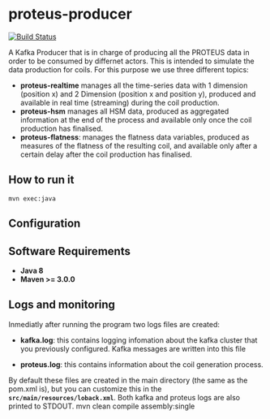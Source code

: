 # proteus-producer
[![Build Status](https://travis-ci.org/proteus-h2020/proteus-producer.svg?branch=fix-remove-unused-consumer-module)](https://travis-ci.org/proteus-h2020/proteus-producer)

A Kafka Producer that is in charge of producing all the PROTEUS data in order to be consumed by differnet actors. This is intended to simulate the data production for coils. For this purpose we use three different topics:

* **proteus-realtime** manages all the time-series data with 1 dimension (position x) and 2 Dimension (position x and position y), produced and available in real time (streaming) during the coil production.
* **proteus-hsm** manages all HSM data, produced as aggregated information at the end of the process and available only once the coil production has finalised.
* **proteus-flatness**: manages the flatness data variables, produced as measures of the flatness of the resulting coil, and available only after a certain delay after the coil production has finalised.

## How to run it

```
mvn exec:java
```

## Configuration

## Software Requirements
* **Java 8**
* **Maven >= 3.0.0**

## Logs and monitoring
Inmediatly after running the program two logs files are created:
* **kafka.log**: this contains logging infomation about the kafka cluster that you previously configured. Kafka messages are written into this file

* **proteus.log**: this contains information about the coil generation process.


By default these files are created in the main directory (the same as the pom.xml is), but you can customize this in the **```src/main/resources/loback.xml```**. Both kafka and proteus logs are also printed to STDOUT. 
mvn clean compile assembly:single

